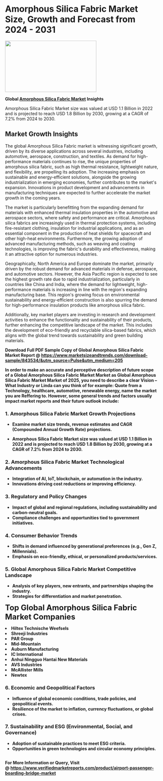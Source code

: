 <H1>Amorphous Silica Fabric Market Size, Growth and Forecast from 2024 - 2031</H1><img class="aligncenter size-medium wp-image-584254" src="https://thirdeyenews.in/wp-content/uploads/2024/09/Global-Market-Research-300x168.jpeg" alt="" width="300" height="168" /><p><strong>Global&nbsp;<a href="https://www.marketsizeandtrends.com/download-sample/843534/&amp;utm_source=Pulse&amp;utm_medium=205">Amorphous Silica Fabric Market</a> Insights</strong></p><p>Amorphous Silica Fabric Market size was valued at USD 1.1 Billion in 2022 and is projected to reach USD 1.8 Billion by 2030, growing at a CAGR of 7.2% from 2024 to 2030.</p><p><h2>Market Growth Insights</h2> <p>The global Amorphous Silica Fabric market is witnessing significant growth, driven by its diverse applications across several industries, including automotive, aerospace, construction, and textiles. As demand for high-performance materials continues to rise, the unique properties of amorphous silica fabric, such as high thermal resistance, lightweight nature, and flexibility, are propelling its adoption. The increasing emphasis on sustainable and energy-efficient solutions, alongside the growing industrialization in emerging economies, further contributes to the market's expansion. Innovations in product development and advancements in manufacturing techniques are expected to further accelerate the market growth in the coming years.</p> <p><strong></strong></p> <p>The market is particularly benefitting from the expanding demand for materials with enhanced thermal insulation properties in the automotive and aerospace sectors, where safety and performance are critical. Amorphous silica fabrics are increasingly used in thermal protection systems, including fire-resistant clothing, insulation for industrial applications, and as an essential component in the production of heat shields for spacecraft and other high-heat environments. Furthermore, the growing adoption of advanced manufacturing methods, such as weaving and coating technologies, is improving the fabric's durability and effectiveness, making it an attractive option for numerous industries.</p> <p>Geographically, North America and Europe dominate the market, primarily driven by the robust demand for advanced materials in defense, aerospace, and automotive sectors. However, the Asia Pacific region is expected to see the highest growth rate due to rapid industrialization, particularly in countries like China and India, where the demand for lightweight, high-performance materials is increasing in line with the region's expanding manufacturing base. This region's growing focus on environmental sustainability and energy-efficient construction is also spurring the demand for high-performance insulation products like amorphous silica fabric.</p> <p>Additionally, key market players are investing in research and development activities to enhance the functionality and sustainability of their products, further enhancing the competitive landscape of the market. This includes the development of eco-friendly and recyclable silica-based fabrics, which aligns with the global trend towards sustainability and green building materials.</p> <p><strong></p><p><span class=""><strong>Download Full PDF Sample Copy of Global Amorphous Silica Fabric Market Report</strong> @ <a href="https://www.marketsizeandtrends.com/download-sample/843534/&amp;utm_source=Pulse&amp;utm_medium=205" target="_blank">https://www.marketsizeandtrends.com/download-sample/843534/&amp;utm_source=Pulse&amp;utm_medium=205</a></span></p><p>In order to make an accurate and perceptive description of future scope of a Global&nbsp;Amorphous Silica Fabric Market Market as Global&nbsp;Amorphous Silica Fabric Market Market of 2025, you need to describe a clear Vision &ndash; What Industry or Linda can you think of for example: Quote from a Technology, healthcare, automotive, renewable energy, name the market you are Reffering to. However, some general trends and factors usually impact market reports and their future outlook include:</p><h3>1.&nbsp;<strong>Amorphous Silica Fabric Market Growth Projections</strong></h3><ul><li>Examine market size trends, revenue estimates and CAGR (Compounded Annual Growth Rate) projections.</li><li><p>Amorphous Silica Fabric Market size was valued at USD 1.1 Billion in 2022 and is projected to reach USD 1.8 Billion by 2030, growing at a CAGR of 7.2% from 2024 to 2030.</p></li></ul><h3>2.&nbsp;<strong>Amorphous Silica Fabric Market Technological Advancements</strong></h3><ul><li>Integration of AI, IoT, blockchain, or automation in the industry.</li><li>Innovations driving cost reductions or improving efficiency.</li></ul><h3>3.&nbsp;<strong>Regulatory and Policy Changes</strong></h3><ul><li>Impact of global and regional regulations, including sustainability and carbon-neutral goals.</li><li>Compliance challenges and opportunities tied to government initiatives.</li></ul><h3>4.&nbsp;<strong>Consumer Behavior Trends</strong></h3><ul><li>Shifts in demand influenced by generational preferences (e.g., Gen Z, Millennials).</li><li>Emphasis on eco-friendly, ethical, or personalized products/services.</li></ul><h3>5.&nbsp;<strong>Global Amorphous Silica Fabric Market Competitive Landscape</strong></h3><ul><li>Analysis of key players, new entrants, and partnerships shaping the industry.</li><li>Strategies for differentiation and market penetration.</li></ul><p data-pm-slice="1 1 []"><span style="color: inherit; font-family: inherit; font-size: 25px;">Top Global Amorphous Silica Fabric Market Companies</span></p><div class="" data-test-id=""><p><li>Hiltex Technische Weefsels</li><li> Shreeji Industries</li><li> PAR Group</li><li> Mid-Mountain</li><li> Auburn Manufacturing</li><li> IC International</li><li> Anhui Ningguo Hantai New Materials</li><li> AVS Industries</li><li> McAllister Mills</li><li> Newtex</li></p></div><h3>6.&nbsp;<strong>Economic and Geopolitical Factors</strong></h3><ul><li>Influence of global economic conditions, trade policies, and geopolitical events.</li><li>Resilience of the market to inflation, currency fluctuations, or global crises.</li></ul><h3>7.&nbsp;<strong>Sustainability and ESG (Environmental, Social, and Governance)</strong></h3><ul><li>Adoption of sustainable practices to meet ESG criteria.</li><li>Opportunities in green technologies and circular economy principles.</li></ul><h2><strong style="font-size: 14px;">For More Information or Query, Visit @&nbsp;</strong><a style="background-color: #ffffff; font-size: 14px;" href="https://www.marketsizeandtrends.com/report/amorphous-silica-fabric-market/" target="_blank">https://www.verifiedmarketreports.com/product/airport-passenger-boarding-bridge-market</a></h2>

